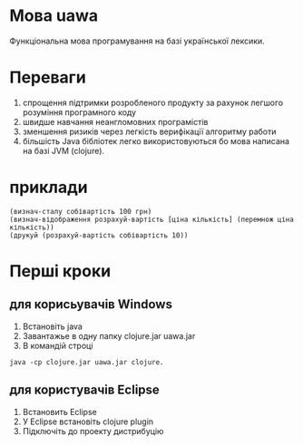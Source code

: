 # Мова uawa
Функціональна мова програмування на базі української лексики.
# Переваги
1. спрощення підтримки розробленого продукту за рахунок легшого розуміння програмного коду
2. швидше навчання неангломовних програмістів
3. зменшення ризиків через легкість верифікації алгоритму работи
4. більшість Java бібліотек легко використовуються бо мова написана на базі JVM (clojure). 
# приклади
```
(визнач-сталу собівартість 100 грн)
(визнач-відображення розрахуй-вартість [ціна кількість] (перемнож ціна кількість))
(друкуй (розрахуй-вартість собівартість 10))
```

# Перші кроки
## для корисьувачів Windows 
1. Встановіть java
2. Завантажье в одну папку clojure.jar uawa.jar
3. В командій строці
```
java -cp clojure.jar uawa.jar clojure.
```
## для користувачів Eclipse 
1. Встановить Eclipse
2. У Eclipse встановіть clojure plugin
3. Підключіть до проекту дистрибуцію
